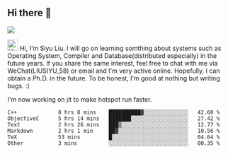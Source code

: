 


<!--
**liusy58/liusy58** is a ✨ _special_ ✨ repository because its `README.md` (this file) appears on your GitHub profile.

Here are some ideas to get you started:

- 🔭 I’m currently working on ...
- 🌱 I’m currently learning ...
- 👯 I’m looking to collaborate on ...
- 🤔 I’m looking for help with ...
- 💬 Ask me about ...
- 📫 How to reach me: ...
- 😄 Pronouns: ...
- ⚡ Fun fact: ...
-->
<!--
![](https://komarev.com/ghpvc/?username=liusy58&color=brightgreen&label=PROFILE+VIEWS)




- 🔭 I’m currently working on my .
- 📫 How to reach me:plz contact me by [email](liusy58@,ail2.sysu.edu.cn) or WeChat(LIUSIYU_58)
- 🏫 I'm an undergraduate in Sun-Yat-sen University majoring in the computer science. Expected to graduate in Spring 2021.
- 👯 I'm now interested in System such as OS, Compiler and Database. 
- 🤔 I’m looking for help with Database System.
-->

## Hi there 👋
![](https://komarev.com/ghpvc/?username=liusy58&color=brightgreen&label=PROFILE+VIEWS)


<img height="25" src='https://qpluspicture.oss-cn-beijing.aliyuncs.com/6LjjQA/Hi.gif' alt='Hi' width="24"/> Hi, I'm Siyu Liu. I will go on learning somthing about systems such as Operating System, Compiler and Database(distributed especially) in the future years. If you share the same interest, feel free to chat with me via WeChat(LIUSIYU_58) or email and I'm very active online. Hopefully, I can obtain a Ph.D. in the future. To be honest, I'm good at nothing but writing bugs. :)
<p></p>

I'm now working on jit to make hotspot run faster.



 <!--START_SECTION:waka-->

```text
C++             8 hrs 8 mins    ██████████▓░░░░░░░░░░░░░░   42.60 %
ObjectiveC      5 hrs 14 mins   ███████░░░░░░░░░░░░░░░░░░   27.42 %
Text            2 hrs 26 mins   ███▒░░░░░░░░░░░░░░░░░░░░░   12.77 %
Markdown        2 hrs 1 min     ██▓░░░░░░░░░░░░░░░░░░░░░░   10.56 %
TeX             53 mins         █░░░░░░░░░░░░░░░░░░░░░░░░   04.64 %
Other           3 mins          ░░░░░░░░░░░░░░░░░░░░░░░░░   00.35 %
```

<!--END_SECTION:waka-->
